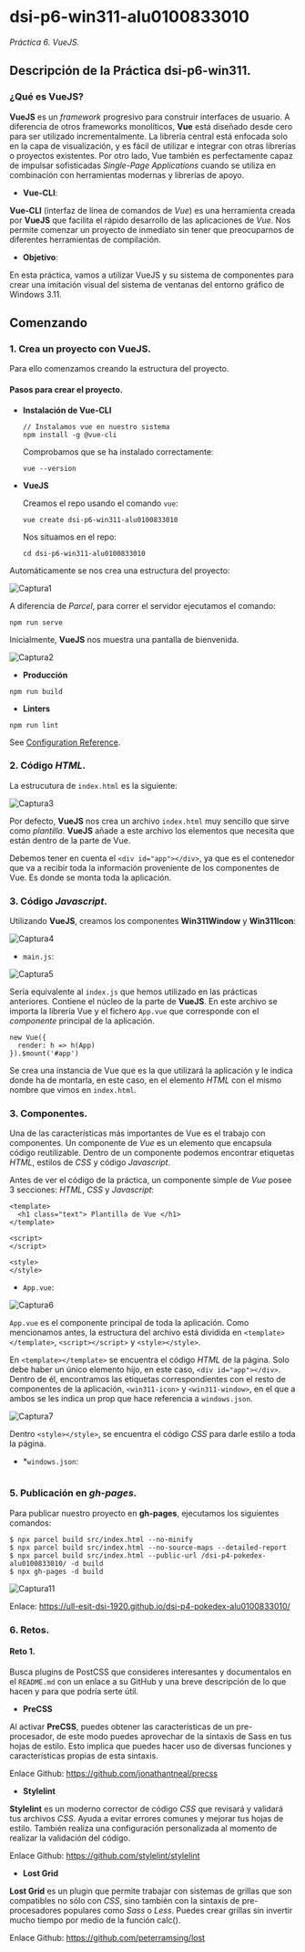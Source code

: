 # dsi-p6-win311-alu0100833010

_Práctica 6.  VueJS._

## Descripción de la Práctica  dsi-p6-win311.

### ¿Qué es VueJS? 

**VueJS** es un _framework_ progresivo para construir interfaces de usuario. A diferencia de otros frameworks monolíticos,
**Vue** está diseñado desde cero para ser utilizado incrementalmente. La librería central está enfocada solo en la capa de
visualización, y es fácil de utilizar e integrar con otras librerías o proyectos existentes. Por otro lado, Vue también es
perfectamente capaz de impulsar sofisticadas _Single-Page Applications_ cuando se utiliza en combinación con herramientas
modernas y librerías de apoyo. 

* **Vue-CLI**:

**Vue-CLI** (interfaz de línea de comandos de _Vue_) es una herramienta creada por **VueJS** que facilita el rápido desarrollo de
las aplicaciones de _Vue_. Nos permite comenzar un proyecto de inmediato sin tener que preocuparnos de diferentes herramientas de
compilación.

* **Objetivo**:

En esta práctica, vamos a utilizar VueJS y su sistema de componentes para crear una imitación visual del sistema de ventanas
del entorno gráfico de Windows 3.11.

## Comenzando

### 1. Crea un proyecto con VueJS.

Para ello comenzamos creando la estructura del proyecto.

#### Pasos para crear el proyecto.

* **Instalación de Vue-CLI** 

  ```
  // Instalamos vue en nuestro sistema
  npm install -g @vue-cli
  ```
  Comprobamos que se ha instalado correctamente:
  ```
  vue --version
  ```
  
* **VueJS**

  Creamos el repo usando el comando `vue`:
  
  ```
  vue create dsi-p6-win311-alu0100833010
  ```
  Nos situamos en el repo:
   ```
  cd dsi-p6-win311-alu0100833010
  ```

Automáticamente se nos crea una estructura del proyecto:
  
  ![Captura1](src/assets/captures/cap15.png)
 
A diferencia de _Parcel_, para correr el servidor ejecutamos el comando:

```
npm run serve
```

Inicialmente, **VueJS** nos muestra una pantalla de bienvenida.

  ![Captura2](src/assets/captures/capVue.png)
  
* **Producción**
```
npm run build
```

* **Linters**
```
npm run lint
```

See [Configuration Reference](https://cli.vuejs.org/config/).
  
### 2. Código _HTML_.

La estrucutura de `index.html` es la siguiente:

 ![Captura3](src/assets/captures/cap1.png)
 
Por defecto, **VueJS** nos crea un archivo `index.html` muy sencillo que sirve como _plantilla_. **VueJS** añade a este archivo
los elementos que necesita que están dentro de la parte de Vue. 

Debemos tener en cuenta el `<div id="app"></div>`, ya que es el contenedor que va a recibir toda la información proveniente de los 
componentes de Vue. Es donde se monta toda la aplicación.

### 3. Código _Javascript_.

Utilizando **VueJS**, creamos los componentes **Win311Window** y **Win311Icon**:

 ![Captura4](src/assets/captures/cap2.png)
 
* `main.js`:

 ![Captura5](src/assets/captures/cap14.png)
 
Sería equivalente al `index.js` que hemos utilizado en las prácticas anteriores. Contiene el núcleo de la parte de **VueJS**. En
este archivo se importa la librería Vue y el fichero `App.vue` que corresponde con el _componente_ principal de la aplicación. 

```
new Vue({
  render: h => h(App)
}).$mount('#app')
```
Se crea una instancia de Vue que es la que utilizará la aplicación y le indica donde ha de montarla, en este caso, en el
elemento _HTML_ con el mismo nombre que vimos en `index.html`. 

### 3. Componentes.

Una de las características más importantes de Vue es el trabajo con componentes. Un componente de _Vue_ es un elemento que 
encapsula código reutilizable. Dentro de un componente podemos encontrar etiquetas _HTML_, estilos de _CSS_ y código _Javascript_.

Antes de ver el código de la práctica, un componente simple de _Vue_ posee 3 secciones: _HTML_, _CSS_ y _Javascript_:
```
<template>
  <h1 class="text"> Plantilla de Vue </h1>
</template>

<script>
</script>

<style>
</style>
```
* `App.vue`:

![Captura6](src/assets/captures/cap3.png)
 
`App.vue` es el componente principal de toda la aplicación. Como mencionamos antes, la estructura del archivo está dividida en
`<template></template>`, `<script></script>` y `<style></style>`.

En `<template></template>` se encuentra el código _HTML_ de la página. Solo debe haber un único elemento hijo, en este caso, 
`<div id="app"></div>`. Dentro de él, encontramos las etiquetas correspondientes con el resto de componentes de la aplicación, 
`<win311-icon>` y `<win311-window>`, en el que a ambos se les indica un prop que hace referencia a `windows.json`.

![Captura7](src/assets/captures/cap4.png)

Dentro `<style></style>`, se encuentra el código _CSS_ para darle estilo a toda la página.

* *`windows.json`: 

  ```
  
  ```
### 5. Publicación en _gh-pages_.
 
Para publicar nuestro proyecto en **gh-pages**, ejecutamos los siguientes comandos:
```
$ npx parcel build src/index.html --no-minify
$ npx parcel build src/index.html --no-source-maps --detailed-report
$ npx parcel build src/index.html --public-url /dsi-p4-pokedex-alu0100833010/ -d build
$ npx gh-pages -d build
```
![Captura11](src/assets/captures/cap11.png)

Enlace:  https://ull-esit-dsi-1920.github.io/dsi-p4-pokedex-alu0100833010/

### 6. Retos.

#### Reto 1.

Busca plugins de PostCSS que consideres interesantes y documentalos en el `README.md` con un enlace a su GitHub y una breve
descripción de lo que hacen y para que podría serte útil.

* **PreCSS**

Al activar **PreCSS**, puedes obtener las características de un pre-procesador, de este modo puedes aprovechar de la sintaxis de
Sass en tus hojas de estilo. Esto implica que puedes hacer uso de diversas funciones y características propias de esta sintaxis.

Enlace Github: https://github.com/jonathantneal/precss

* **Stylelint**

**Stylelint** es un moderno corrector de código _CSS_ que revisará y validará tus archivos _CSS_. Ayuda a evitar errores comunes y
mejorar tus hojas de estilo. También realiza una configuración personalizada al momento de realizar la validación del código.

Enlace Github: https://github.com/stylelint/stylelint

* **Lost Grid**

**Lost Grid** es un plugin que permite trabajar con sistemas de grillas que son compatibles no sólo con _CSS_, sino también con la
sintaxis de pre-procesadores populares como _Sass_ o _Less_. Puedes crear grillas sin invertir mucho tiempo por medio de la
función calc().

Enlace Github: https://github.com/peterramsing/lost
